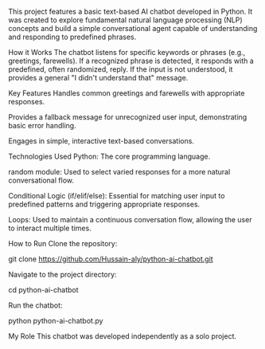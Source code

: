 This project features a basic text-based AI chatbot developed in Python. It was created to explore fundamental natural language processing (NLP) concepts and build a simple conversational agent capable of understanding and responding to predefined phrases.

How it Works
The chatbot listens for specific keywords or phrases (e.g., greetings, farewells). If a recognized phrase is detected, it responds with a predefined, often randomized, reply. If the input is not understood, it provides a general "I didn't understand that" message.

Key Features
Handles common greetings and farewells with appropriate responses.

Provides a fallback message for unrecognized user input, demonstrating basic error handling.

Engages in simple, interactive text-based conversations.

Technologies Used
Python: The core programming language.

random module: Used to select varied responses for a more natural conversational flow.

Conditional Logic (if/elif/else): Essential for matching user input to predefined patterns and triggering appropriate responses.

Loops: Used to maintain a continuous conversation flow, allowing the user to interact multiple times.

How to Run
Clone the repository:

git clone https://github.com/Hussain-aly/python-ai-chatbot.git

Navigate to the project directory:

cd python-ai-chatbot

Run the chatbot:

python python-ai-chatbot.py

My Role
This chatbot was developed independently as a solo project.
